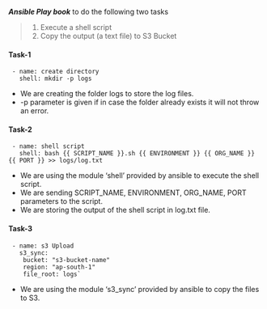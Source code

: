 **_Ansible Play book_** to do the following two tasks
> 1. Execute a shell script
> 2. Copy the output (a text file) to S3 Bucket

#### Task-1

```console
 - name: create directory
   shell: mkdir -p logs
```

- We are creating the folder logs to store the log files. 
- -p parameter is given if in case the folder already exists it will not throw an error.

#### Task-2

```console
 - name: shell script
   shell: bash {{ SCRIPT_NAME }}.sh {{ ENVIRONMENT }} {{ ORG_NAME }} {{ PORT }} >> logs/log.txt
```

- We are using the module ‘shell’ provided by ansible to execute the shell script.
- We are sending SCRIPT_NAME, ENVIRONMENT, ORG_NAME, PORT parameters to the script.
- We are storing the output of the shell script in log.txt file.

#### Task-3

```console
 - name: s3 Upload
   s3_sync:
    bucket: "s3-bucket-name"
    region: "ap-south-1"
    file_root: logs`
```

- We are using the module ‘s3_sync’ provided by ansible to copy the files to S3.
